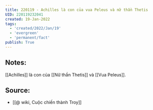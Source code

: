 ```yaml
---
title: 220119 - Achilles là con của vua Peleus và nữ thần Thetis
UID: 220119232041
created: 19-Jan-2022
tags:
  - 'created/2022/Jan/19'
  - 'evergreen'
  - 'permanent/fact'
publish: True
---
```

## Notes:
[[Achilles]] là con của [[Nữ thần Thetis]] và [[Vua Peleus]]. 

## Source:
- [[@ wiki, Cuộc chiến thành Troy]]

